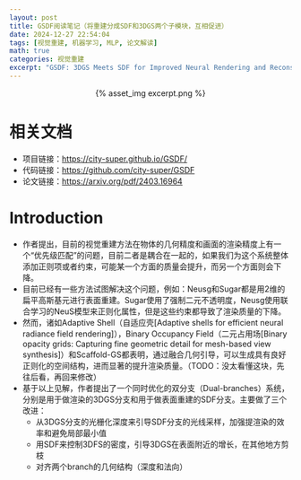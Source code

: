 ```yaml
---
layout: post
title: GSDF阅读笔记（将重建分成SDF和3DGS两个子模块，互相促进）
date: 2024-12-27 22:54:04
tags: [视觉重建, 机器学习, MLP, 论文解读]
math: true
categories: 视觉重建
excerpt: "GSDF: 3DGS Meets SDF for Improved Neural Rendering and Reconstruction"
---
```

<p align="center">{% asset_img excerpt.png %}</p>

# 相关文档
* 项目链接：https://city-super.github.io/GSDF/
* 代码链接：https://github.com/city-super/GSDF
* 论文链接：https://arxiv.org/pdf/2403.16964
# Introduction
* 作者提出，目前的视觉重建方法在物体的几何精度和画面的渲染精度上有一个“优先级匹配”的问题，目前二者是耦合在一起的，如果我们为这个系统整体添加正则项或者约束，可能某一个方面的质量会提升，而另一个方面则会下降。
* 目前已经有一些方法试图解决这个问题，例如：Neusg和Sugar都是用2维的扁平高斯基元进行表面重建。Sugar使用了强制二元不透明度，Neusg使用联合学习的NeuS模型来正则化属性，但是这些约束都导致了渲染质量的下降。
* 然而，诸如Adaptive Shell（自适应壳[Adaptive shells for efficient neural radiance field rendering]），Binary Occupancy Field（二元占用场[Binary opacity grids: Capturing fine geometric detail for mesh-based view synthesis]）和Scaffold-GS都表明，通过融合几何引导，可以生成具有良好正则化的空间结构，进而显著的提升渲染质量。（TODO：没太看懂这块，先往后看，再回来修改）
* 基于以上见解，作者提出了一个同时优化的双分支（Dual-branches）系统，分别是用于做渲染的3DGS分支和用于做表面重建的SDF分支。主要做了三个改进：
    - 从3DGS分支的光栅化深度来引导SDF分支的光线采样，加强提渲染的效率和避免局部最小值
    - 用SDF来控制3DFS的密度，引导3DGS在表面附近的增长，在其他地方剪枝
    - 对齐两个branch的几何结构（深度和法向）
